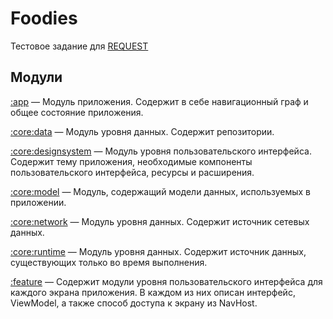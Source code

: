 # Foodies

Тестовое задание для [REQUEST](https://requestdesign.ru/)

## Модули

[:app](app/) — Модуль приложения. Содержит в себе навигационный граф и общее состояние приложения.

[:core:data](core/data/) — Модуль уровня данных. Содержит репозитории.

[:core:designsystem](core/designsystem/) — Модуль уровня пользовательского интерфейса. Содержит тему
приложения, необходимые компоненты пользовательского интерфейса, ресурсы и расширения.

[:core:model](core/model/) — Модуль, содержащий модели данных, используемых в приложении.

[:core:network](core/network/) — Модуль уровня данных. Содержит источник сетевых данных.

[:core:runtime](core/runtime/) — Модуль уровня данных. Содержит источник данных, существующих только
во время выполнения.

[:feature](feature/) — Содержит модули уровня пользовательского интерфейса для каждого экрана
приложения. В каждом из них описан интерфейс, ViewModel, а также способ доступа к экрану из NavHost.
